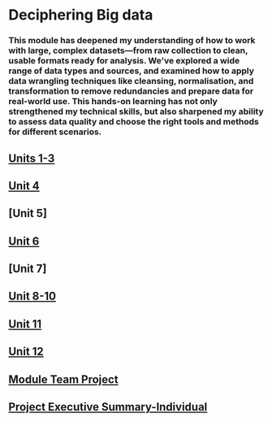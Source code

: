 # Deciphering Big data

### This module has deepened my understanding of how to work with large, complex datasets—from raw collection to clean, usable formats ready for analysis. We've explored a wide range of data types and sources, and examined how to apply data wrangling techniques like cleansing, normalisation, and transformation to remove redundancies and prepare data for real-world use. This hands-on learning has not only strengthened my technical skills, but also sharpened my ability to assess data quality and choose the right tools and methods for different scenarios.

## [Units 1-3](https://TechieMaks.github.io/eportfolio1/Unit1-3)
## [Unit 4](https://github.com/TechieMaks/eportfolio.github.io/blob/8f44ca62b206a8d102535a629415c6835a6493a1/Unit%204%20Summary.pdf)
## [Unit 5]
## [Unit 6](https://github.com/TechieMaks/eportfolio.github.io/blob/2690b6de58c1a9ae629d39addf7a661acbf96bbf/Unit%206%20Summary.pdf)
## [Unit 7]
## [Unit 8-10](https://github.com/TechieMaks/eportfolio.github.io/blob/884c0de164245ba7b60b066a2cff7274c10a7fe0/Unit%208%20to%2010%20Summary.pdf)
## [Unit 11](https://github.com/TechieMaks/eportfolio.github.io/blob/53419a8693f81bc4e49584b520ccd8e2a0ef8a7e/Unit%2011%20Summary.pdf)
## [Unit 12](https://github.com/TechieMaks/eportfolio.github.io/blob/985e3aeff32d063d795bb8b6e8b796d201634147/Unit%2012%20Summary.pdf)
## [Module Team Project](https://github.com/TechieMaks/eportfolio.github.io/blob/bd39eff2e508add4c0c9b4402318bad56ddbaba9/Team%20Project%20Final.pdf)
## [Project Executive Summary-Individual](https://github.com/TechieMaks/eportfolio.github.io/blob/4c393c56460c8016e9d09ba7e8614ad954d731fc/Project%20Executive%20Summary.pdf)
